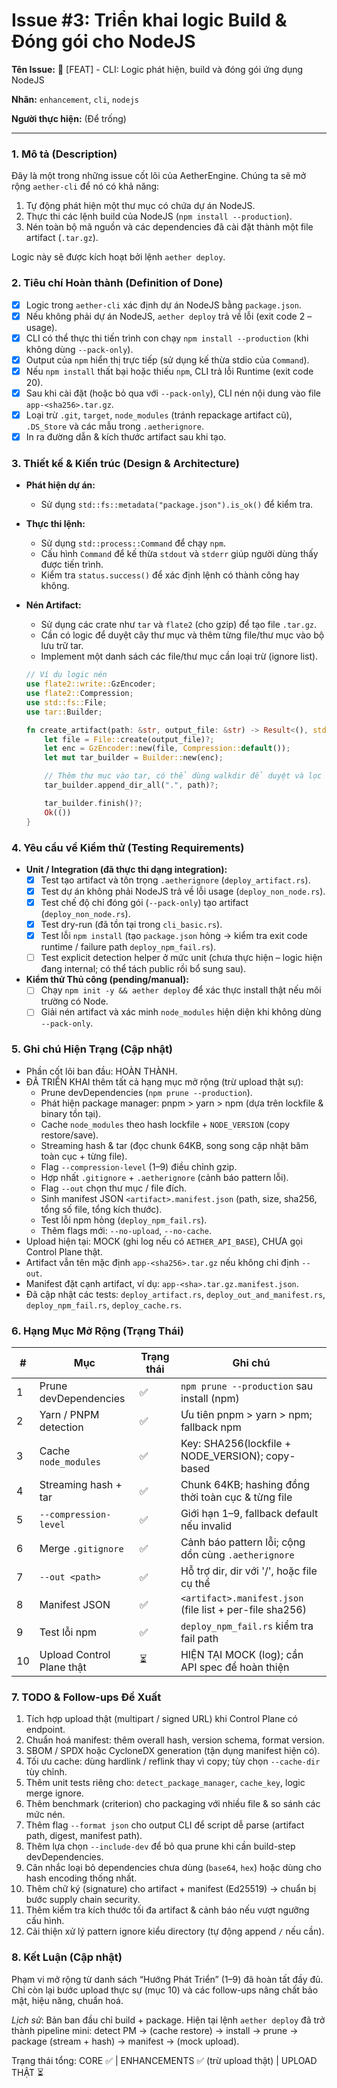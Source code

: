 # Issue #3: Triển khai logic Build & Đóng gói cho NodeJS

**Tên Issue:** 🚀 [FEAT] - CLI: Logic phát hiện, build và đóng gói ứng dụng NodeJS

**Nhãn:** `enhancement`, `cli`, `nodejs`

**Người thực hiện:** (Để trống)

---

### 1. Mô tả (Description)
Đây là một trong những issue cốt lõi của AetherEngine. Chúng ta sẽ mở rộng `aether-cli` để nó có khả năng:
1.  Tự động phát hiện một thư mục có chứa dự án NodeJS.
2.  Thực thi các lệnh build của NodeJS (`npm install --production`).
3.  Nén toàn bộ mã nguồn và các dependencies đã cài đặt thành một file artifact (`.tar.gz`).

Logic này sẽ được kích hoạt bởi lệnh `aether deploy`.

### 2. Tiêu chí Hoàn thành (Definition of Done)
- [x] Logic trong `aether-cli` xác định dự án NodeJS bằng `package.json`.
- [x] Nếu không phải dự án NodeJS, `aether deploy` trả về lỗi (exit code 2 – usage).
- [x] CLI có thể thực thi tiến trình con chạy `npm install --production` (khi không dùng `--pack-only`).
- [x] Output của `npm` hiển thị trực tiếp (sử dụng kế thừa stdio của `Command`).
- [x] Nếu `npm install` thất bại hoặc thiếu `npm`, CLI trả lỗi Runtime (exit code 20).
- [x] Sau khi cài đặt (hoặc bỏ qua với `--pack-only`), CLI nén nội dung vào file `app-<sha256>.tar.gz`.
- [x] Loại trừ `.git`, `target`, `node_modules` (tránh repackage artifact cũ), `.DS_Store` và các mẫu trong `.aetherignore`.
- [x] In ra đường dẫn & kích thước artifact sau khi tạo.

### 3. Thiết kế & Kiến trúc (Design & Architecture)
- **Phát hiện dự án:**
  - Sử dụng `std::fs::metadata("package.json").is_ok()` để kiểm tra.
- **Thực thi lệnh:**
  - Sử dụng `std::process::Command` để chạy `npm`.
  - Cấu hình `Command` để kế thừa `stdout` và `stderr` giúp người dùng thấy được tiến trình.
  - Kiểm tra `status.success()` để xác định lệnh có thành công hay không.
- **Nén Artifact:**
  - Sử dụng các crate như `tar` và `flate2` (cho gzip) để tạo file `.tar.gz`.
  - Cần có logic để duyệt cây thư mục và thêm từng file/thư mục vào bộ lưu trữ tar.
  - Implement một danh sách các file/thư mục cần loại trừ (ignore list).

  ```rust
  // Ví dụ logic nén
  use flate2::write::GzEncoder;
  use flate2::Compression;
  use std::fs::File;
  use tar::Builder;

  fn create_artifact(path: &str, output_file: &str) -> Result<(), std::io::Error> {
      let file = File::create(output_file)?;
      let enc = GzEncoder::new(file, Compression::default());
      let mut tar_builder = Builder::new(enc);

      // Thêm thư mục vào tar, có thể dùng walkdir để duyệt và lọc
      tar_builder.append_dir_all(".", path)?;

      tar_builder.finish()?;
      Ok(())
  }
  ```

### 4. Yêu cầu về Kiểm thử (Testing Requirements)
- **Unit / Integration (đã thực thi dạng integration):**
  - [x] Test tạo artifact và tôn trọng `.aetherignore` (`deploy_artifact.rs`).
  - [x] Test dự án không phải NodeJS trả về lỗi usage (`deploy_non_node.rs`).
  - [x] Test chế độ chỉ đóng gói (`--pack-only`) tạo artifact (`deploy_non_node.rs`).
  - [x] Test dry-run (đã tồn tại trong `cli_basic.rs`).
  - [x] Test lỗi `npm install` (tạo `package.json` hỏng -> kiểm tra exit code runtime / failure path `deploy_npm_fail.rs`).
  - [ ] Test explicit detection helper ở mức unit (chưa thực hiện – logic hiện đang internal; có thể tách public rồi bổ sung sau).
- **Kiểm thử Thủ công (pending/manual):**
  - [ ] Chạy `npm init -y && aether deploy` để xác thực install thật nếu môi trường có Node.
  - [ ] Giải nén artifact và xác minh `node_modules` hiện diện khi không dùng `--pack-only`.

### 5. Ghi chú Hiện Trạng (Cập nhật)
- Phần cốt lõi ban đầu: HOÀN THÀNH.
- ĐÃ TRIỂN KHAI thêm tất cả hạng mục mở rộng (trừ upload thật sự):
  * Prune devDependencies (`npm prune --production`).
  * Phát hiện package manager: pnpm > yarn > npm (dựa trên lockfile & binary tồn tại).
  * Cache `node_modules` theo hash lockfile + `NODE_VERSION` (copy restore/save).
  * Streaming hash & tar (đọc chunk 64KB, song song cập nhật băm toàn cục + từng file).
  * Flag `--compression-level` (1–9) điều chỉnh gzip.
  * Hợp nhất `.gitignore` + `.aetherignore` (cảnh báo pattern lỗi).
  * Flag `--out` chọn thư mục / file đích.
  * Sinh manifest JSON `<artifact>.manifest.json` (path, size, sha256, tổng số file, tổng kích thước).
  * Test lỗi npm hỏng (`deploy_npm_fail.rs`).
  * Thêm flags mới: `--no-upload`, `--no-cache`.
- Upload hiện tại: MOCK (ghi log nếu có `AETHER_API_BASE`), CHƯA gọi Control Plane thật.
- Artifact vẫn tên mặc định `app-<sha256>.tar.gz` nếu không chỉ định `--out`.
- Manifest đặt cạnh artifact, ví dụ: `app-<sha>.tar.gz.manifest.json`.
- Đã cập nhật các tests: `deploy_artifact.rs`, `deploy_out_and_manifest.rs`, `deploy_npm_fail.rs`, `deploy_cache.rs`.

### 6. Hạng Mục Mở Rộng (Trạng Thái)
| # | Mục | Trạng thái | Ghi chú |
|---|-----|------------|---------|
| 1 | Prune devDependencies | ✅ | `npm prune --production` sau install (npm) |
| 2 | Yarn / PNPM detection | ✅ | Ưu tiên pnpm > yarn > npm; fallback npm |
| 3 | Cache `node_modules` | ✅ | Key: SHA256(lockfile + NODE_VERSION); copy-based |
| 4 | Streaming hash + tar | ✅ | Chunk 64KB; hashing đồng thời toàn cục & từng file |
| 5 | `--compression-level` | ✅ | Giới hạn 1–9, fallback default nếu invalid |
| 6 | Merge `.gitignore` | ✅ | Cảnh báo pattern lỗi; cộng dồn cùng `.aetherignore` |
| 7 | `--out <path>` | ✅ | Hỗ trợ dir, dir với '/', hoặc file cụ thể |
| 8 | Manifest JSON | ✅ | `<artifact>.manifest.json` (file list + per-file sha256) |
| 9 | Test lỗi npm | ✅ | `deploy_npm_fail.rs` kiểm tra fail path |
| 10 | Upload Control Plane thật | ⏳ | HIỆN TẠI MOCK (log); cần API spec để hoàn thiện |

### 7. TODO & Follow-ups Đề Xuất
1. Tích hợp upload thật (multipart / signed URL) khi Control Plane có endpoint.
2. Chuẩn hoá manifest: thêm overall hash, version schema, format version.
3. SBOM / SPDX hoặc CycloneDX generation (tận dụng manifest hiện có).
4. Tối ưu cache: dùng hardlink / reflink thay vì copy; tùy chọn `--cache-dir` tùy chỉnh.
5. Thêm unit tests riêng cho: `detect_package_manager`, `cache_key`, logic merge ignore.
6. Thêm benchmark (criterion) cho packaging với nhiều file & so sánh các mức nén.
7. Thêm flag `--format json` cho output CLI để script dễ parse (artifact path, digest, manifest path).
8. Thêm lựa chọn `--include-dev` để bỏ qua prune khi cần build-step devDependencies.
9. Cân nhắc loại bỏ dependencies chưa dùng (`base64`, `hex`) hoặc dùng cho hash encoding thống nhất.
10. Thêm chữ ký (signature) cho artifact + manifest (Ed25519) -> chuẩn bị bước supply chain security.
11. Thêm kiểm tra kích thước tối đa artifact & cảnh báo nếu vượt ngưỡng cấu hình.
12. Cải thiện xử lý pattern ignore kiểu directory (tự động append `/` nếu cần).

### 8. Kết Luận (Cập nhật)
Phạm vi mở rộng từ danh sách “Hướng Phát Triển” (1–9) đã hoàn tất đầy đủ. Chỉ còn lại bước upload thực sự (mục 10) và các follow-ups nâng chất bảo mật, hiệu năng, chuẩn hoá.

_Lịch sử_: Bản ban đầu chỉ build + package. Hiện tại lệnh `aether deploy` đã trở thành pipeline mini: detect PM -> (cache restore) -> install -> prune -> package (stream + hash) -> manifest -> (mock upload).

Trạng thái tổng: CORE ✅  | ENHANCEMENTS ✅ (trừ upload thật) | UPLOAD THẬT ⏳
